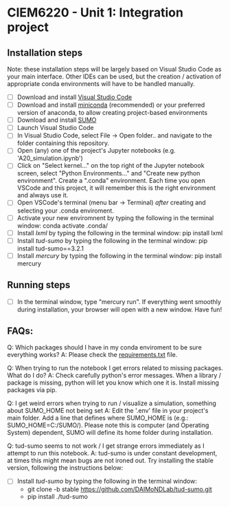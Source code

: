 # CIEM6220 - Unit 1: Integration project

## Installation steps
Note: these installation steps will be largely based on Visual Studio Code as your main interface. Other IDEs can be used, but the creation / activation of appropriate conda environments will have to be handled manually.

- [ ] Download and install [Visual Studio Code](https://code.visualstudio.com/)
- [ ] Download and install [miniconda](https://www.anaconda.com/docs/getting-started/miniconda/main) (recommended) or your preferred version of anaconda, to allow creating project-based environments
- [ ] Download and install [SUMO](https://eclipse.dev/sumo/)
- [ ] Launch Visual Studio Code
- [ ] In Visual Studio Code, select File -> Open folder.. and navigate to the folder containing this repository.
- [ ] Open (any) one of the project's Jupyter notebooks (e.g. 'A20_simulation.ipynb')
- [ ] Click on "Select kernel..." on the top right of the Jupyter notebook screen, select "Python Environments..." and "Create new python environment". Create a ".conda" environment. Each time you open VSCode and this project, it will remember this is the right environment and always use it.
- [ ] Open VSCode's terminal (menu bar -> Terminal) *after* creating and selecting your .conda enviroment.
- [ ] Activate your new enviromnent by typing the following in the terminal window: conda activate .conda/
- [ ] Install *lxml* by typing the following in the terminal window: pip install lxml
- [ ] Install *tud-sumo* by typing the following in the terminal window: pip install tud-sumo==3.2.1
- [ ] Install *mercury* by typing the following in the terminal window: pip install mercury

## Running steps
- [ ] In the terminal window, type "mercury run". If everything went smoothly during installation, your browser will open with a new window. Have fun!


## FAQs:
Q: Which packages should I have in my conda enviroment to be sure everything works?
A: Please check the [requirements.txt](requirements.txt) file.

Q: When trying to run the notebook I get errors related to missing packages. What do I do?
A: Check carefully python's error messages. When a library / package is missing, python will let you know which one it is. Install missing packages via pip.

Q: I get weird errors when trying to run / visualize a simulation, something about SUMO_HOME not being set
A: Edit the '.env' file in your project's main folder. Add a line that defines where SUMO_HOME is (e.g.: SUMO_HOME=C:/SUMO/). Please note this is computer (and Operating System) dependent, SUMO will define its home folder during installation.

Q: tud-sumo seems to not work / I get strange errors immediately as I attempt to run this notebook.
A: tud-sumo is under constant development, at times this might mean bugs are not ironed out. Try installing the stable version, following the instructions below:
- [ ] Install *tud-sumo* by typing the following in the terminal window:
    - git clone -b stable https://github.com/DAIMoNDLab/tud-sumo.git
    - pip install ./tud-sumo